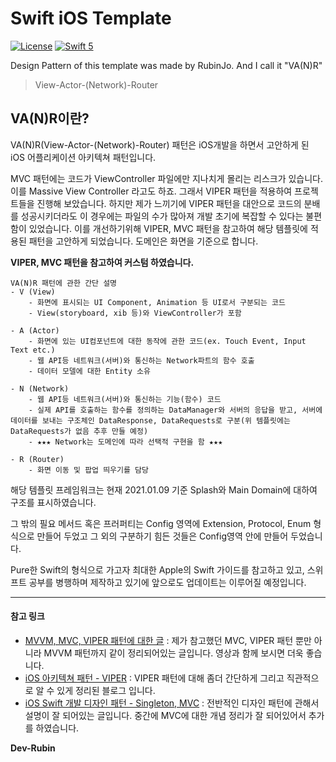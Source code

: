 # Swift iOS Template

[![License](http://img.shields.io/badge/License-MIT-green.svg?style=flat)](https://github.com/clintjang/JWSBoltsSwiftSample/blob/master/LICENSE) [![Swift 5](https://img.shields.io/badge/swift-5.0-orange.svg?style=flat)](https://swift.org) 

Design Pattern of this template was made by RubinJo. And I call it "VA(N)R"

> View-Actor-(Network)-Router

## VA(N)R이란?

VA(N)R(View-Actor-(Network)-Router) 패턴은 iOS개발을 하면서 고안하게 된 iOS 어플리케이션 아키텍쳐 패턴입니다.

MVC 패턴에는 코드가 ViewController 파일에만 지나치게 몰리는 리스크가 있습니다. 이를 Massive View Controller 라고도 하죠. 그래서 VIPER 패턴을 적용하여 프로젝트들을 진행해 보았습니다. 하지만 제가 느끼기에 VIPER 패턴을 대안으로 코드의 분배를 성공시키더라도 이 경우에는 파일의 수가 많아져 개발 초기에 복잡할 수 있다는 불편함이 있었습니다. 이를 개선하기위해 VIPER, MVC 패턴을 참고하여 해당 템플릿에 적용된 패턴을 고안하게 되었습니다.
도메인은 화면을 기준으로 합니다.

**VIPER, MVC 패턴을 참고하여 커스텀 하였습니다.**

```text
VA(N)R 패턴에 관한 간단 설명
- V (View)
	- 화면에 표시되는 UI Component, Animation 등 UI로서 구분되는 코드
	- View(storyboard, xib 등)와 ViewController가 포함

- A (Actor)
	- 화면에 있는 UI컴포넌트에 대한 동작에 관한 코드(ex. Touch Event, Input Text etc.)
	- 웹 API등 네트워크(서버)와 통신하는 Network파트의 함수 호출
	- 데이터 모델에 대한 Entity 소유

- N (Network)
	- 웹 API등 네트워크(서버)와 통신하는 기능(함수) 코드
	- 실제 API를 호출하는 함수를 정의하는 DataManager와 서버의 응답을 받고, 서버에 데이터를 보내는 구조체인 DataResponse, DataRequests로 구분(위 템플릿에는 DataRequests가 없음 추후 만들 예정)
    - ★★★ Network는 도메인에 따라 선택적 구현을 함 ★★★

- R (Router)
    - 화면 이동 및 팝업 띄우기를 담당
```

해당 템플릿 프레임워크는 현재 2021.01.09 기준 Splash와 Main Domain에 대하여 구조를 표시하였습니다.

그 밖의 필요 메서드 혹은 프러퍼티는 Config 영역에 Extension, Protocol, Enum 형식으로 만들어 두었고 그 외의 구분하기 힘든 것들은 Config영역 안에 만들어 두었습니다.

Pure한 Swift의 형식으로 가고자 최대한 Apple의 Swift 가이드를 참고하고 있고, 스위프트 공부를 병행하며 제작하고 있기에 앞으로도 업데이트는 이루어질 예정입니다.

---

#### 참고 링크

* [MVVM, MVC, VIPER 패턴에 대한 글](https://academy.realm.io/kr/posts/krzysztof-zablocki-mDevCamp-ios-architecture-mvvm-mvc-viper/) : 제가 참고했던 MVC, VIPER 패턴 뿐만 아니라 MVVM 패턴까지 같이 정리되어있는 글입니다. 영상과 함께 보시면 더욱 좋습니다.
* [iOS 아키텍쳐 패턴 - VIPER](https://nightohl.tistory.com/entry/iOS-아키텍처-패턴-VIPER) : VIPER 패턴에 대해 좀더 간단하게 그리고 직관적으로 알 수 있게 정리된 블로그 입니다.
* [iOS Swift 개발 디자인 패턴 - Singleton, MVC](http://blog.naver.com/jdub7138/220968244920) : 전반적인 디자인 패턴에 관해서 설명이 잘 되어있는 글입니다. 중간에 MVC에 대한 개념 정리가 잘 되어있어서 추가를 하였습니다.



**Dev-Rubin**
